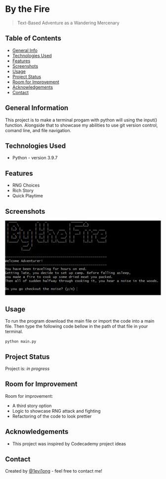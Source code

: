 # By the Fire

> Text-Based Adventure as a Wandering Mercenary

## Table of Contents

- [General Info](#general-information)
- [Technologies Used](#technologies-used)
- [Features](#features)
- [Screenshots](#screenshots)
- [Usage](#usage)
- [Project Status](#project-status)
- [Room for Improvement](#room-for-improvement)
- [Acknowledgements](#acknowledgements)
- [Contact](#contact)

## General Information

This project is to make a terminal progam with python will using the input() function.
Alongside that to showcase my abilities to use git version control, comand line, and file navigation.

## Technologies Used

- Python - version 3.9.7

## Features

- RNG Choices
- Rich Story
- Quick Playtime

## Screenshots

![Example screenshot](./img/gyazoByTheFire.png)

## Usage

To run the program download the main file or import the code into a main file.
Then type the following code bellow in the path of that file in your terminal.

`python main.py`

## Project Status

Project is: _in progress_

## Room for Improvement

Room for improvement:

- A third story option
- Logic to showcase RNG attack and fighting
- Refactoring of the code to look prettier

## Acknowledgements

- This project was inspired by Codecademy project ideas

## Contact

Created by [@1evi1ong](https://twitter.com/1evi1ong/) - feel free to contact me!
